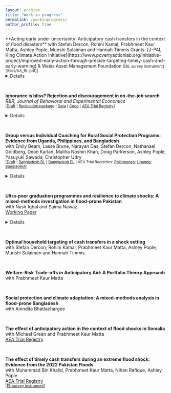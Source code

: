 ```yaml
---
layout: archive
title: "Work in progress"
permalink: /workinprogress/
author_profile: true
---
```



<p> </p>
**Acting early under uncertainty: Anticipatory cash transfers in the context of flood disasters**   
with Stefan Dercon, Rohini Kamal, Prabhmeet Kaur Matta, Ashley Pople, Munshi Sulaiman and Hannah Timmis   
Grants: [J-PAL King Climate Action Initiative](https://www.povertyactionlab.org/initiative-project/improved-early-action-through-precise-targeting-timely-cash-and-early-warning) & Weiss Asset Management Foundation   
<small> [[BL survey instrument](/files/AA_BL.pdf)] </small>
<details>
  <summary>Details</summary>
The project evaluates a targeted risk-informed early action pilot in response to floods in Bangladesh, testing efficacy of early warning messaging, timing of cash transfers, and data-driven innovations in targeting approaches. Through a randomized evaluation, we will target approximately 20,000 households, with some households receiving unconditional cash transfers ahead of or after a flood event. We will address two critical knowledge gaps that impede adopting early actions at scale. First, they will explore the optimal timing for delivering assistance: they will evaluate when best to act by examining how households use assistance before, during, or after a disaster. Second, we will evaluate the accuracy of data-driven approaches in targeting the most vulnerable households and the trade-offs thus incurred vis-a-vis timing. 
</details>
<p> </p>
<br>

**Ignorance is bliss? Rejection and discouragement in on-the-job search**   
*R&R, Journal of Behavioral and Experimental Economics*    
<small> [[Draft](/files/manuscript.pdf) | [Replication package](/files/otree_search_rej_game.zip) | [Data](/files/data.zip) | [Code](/_pages/_assets/dofiles.zip) | [AEA Trial Registry](https://www.socialscienceregistry.org/trials/9802)] </small> 
<details>
  <summary>Details</summary>
I investigate the effect that experiencing repeated rejection has on on-the-job search. Using a lab-in-the-field experiment implemented with young workers in South Africa, I repeatedly ask subjects to choose between a high-return activity with frequent exposure to rejection signals and a lower-return activity with less frequent exposure to rejection signals. I ask whether subjects take costly action to avoid exposure to information on rejection by choosing the lower-return, lower-rejection activity. To do so, I experimentally vary both the rewards and the amount of rejection that subjects experience when choosing between the two tasks, holding other salient drivers of search behaviour constant, including eliminating the ability of players to learn about returns to search through experiencing rejection. I find that when exposed to (more frequent) rejection, subjects choose to trade-off expected earnings in order to avoid receiving rejection signals. I interpret these results as an example of active information avoidance.
</details>
<p> </p>

<br>


**Group versus Individual Coaching for Rural Social Protection Programs: Evidence from Uganda, Philippines, and Bangladesh**   
with Emily Beam, Lasse Brune, Narayan Das, Stefan Dercon, Nathanael Goldberg, Dean Karlan, Maliha Noshin Khan, Doug Parkerson, Ashley Pople,
Yasuyuki Sawada, Christopher Udry   
<small> [[Draft](https://sites.northwestern.edu/christopherudry/files/2025/03/group_individ_full_paper.pdf) | [Bangladesh BL](/files/BD_BL.docx) | [Bangladesh EL](/files/BD_EL.docx) | AEA Trial Registries: [Philippenes](https://www.socialscienceregistry.org/trials/4658); [Uganda](https://www.socialscienceregistry.org/trials/4080); [Bangladesh](https://www.socialscienceregistry.org/trials/9618)]  </small> 
<details>
  <summary>Details</summary>
Multifaceted social protection programs, in particular ``graduation"-style programs with asset transfers and coaching, generate sizable welfare improvements, but their scale is often limited. Two key barriers to scaling are costs and the complexity of implementation. Individualized coaching—a hallmark of many graduation programs—is one of the largest cost components and is challenging to organize effectively. We examine results from three programs -- one in Bangladesh, one in the Philippines, and one in Uganda -- in which we randomized the coaching component to be delivered during individual household visits or group meetings. While group coaching could benefit from increased information sharing among group members and improved social connections, it might reduce individualized coaching attention and accountability or inhibit some participants' willingness to discuss their problems. We find that all coaching-variants of the graduation programme increase economic activity and economic and subjective well-being relative to a control group. However, we find no differences in impact between the individual and group coaching approaches on average or within machine-learning-generated subgroups based on baseline characteristics.
</details>
<p> </p>

<br>


**Ultra-poor graduation programmes and resilience to climate shocks: A mixed-methods investigation in flood-prone Pakistan** \
with Nasir Iqbal and Saima Nawaz  
[Working Paper](www.theigc.org/sites/default/files/2025-03/Nawaz-et-al-working-paper-march-2025.pdf)
<details>
  <summary>Details</summary>
We assess the National Poverty Graduation Programme (NPGP) in Pakistan, focusing on its effectiveness in enhancing resilience against climate-induced shocks, particularly flooding. Using a mixed-method approach that combines regression discontinuity design (RDD) with qualitative in-depth interviews, we examine the short- and medium-term impacts of asset transfers on household well-being. We find that while asset transfers significantly improve food security, consumption, and savings among non-flooded households, these gains are not sustained during flood events. For flood-affected households, livestock becomes a liability, leading to increased borrowing and diminished resilience. These findings underscore a critical trade-off between asset accumulation and climate vulnerability, highlighting the need for more climate-resilient asset strategies in social protection programmes. The paper provides actionable policy insights for integrating adaptive social protection frameworks to enhance resilience in climate-vulnerable contexts.
</details>

<p> </p>
<br>


**Optimal household targeting of cash transfers in a shock setting**   
with Stefan Dercon, Rohini Kamal, Prabhmeet Kaur Matta, Ashley Pople, Munshi Sulaiman and Hannah Timmis   
<p> </p>
<br>

**Welfare-Risk Trade-offs in Anticipatory Aid: A Portfolio Theory Approach**   
with Prabhmeet Kaur Matta   
<p> </p>
<br>


**Social protection and climate adaptation: A mixed-methods analysis in flood-prone Bangladesh** \
with Anindita Bhattachargee 
<p> </p>
<br>


**The effect of anticipatory action in the context of flood shocks in Somalia** \
with Michael Green and Prabhmeet Kaur Matta \
[AEA Trial Registry](https://www.socialscienceregistry.org/trials/12138)
<p> </p>
<br>


**The effect of timely cash transfers during an extreme flood shock: Evidence from the 2022 Pakistan Floods**   
with Muhammad Bin Khalid, Prabhmeet Kaur Matta, Nihan Rafique, Ashley Pople   
[AEA Trial Registry](https://www.socialscienceregistry.org/trials/12147)   
<small> [[EL survey instrument](/files/PK_EL.docx)] </small>   
<p> </p>
<br> 




<!-- 
**The effects of informal institutions on social and economic outcomes: Experimental evidence from Bangladesh** \
(with Jay Garg, Narayan Das, Stefan Dercon, and Ashley Pople) \
[AEA Trial Registry](https://www.socialscienceregistry.org/trials/9709) \
<p> </p>
<br>



-->
